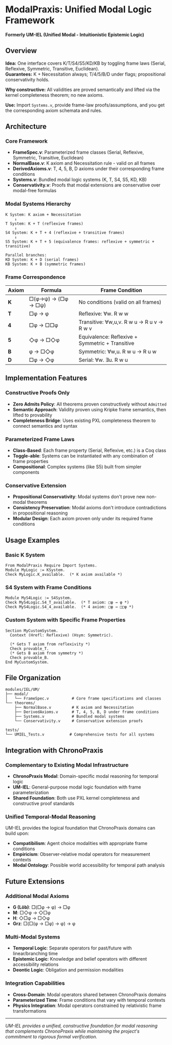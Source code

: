 # ModalPraxis: Unified Modal Logic Framework

**Formerly UM-IEL (Unified Modal - Intuitionistic Epistemic Logic)**

## Overview

**Idea:** One interface covers K/T/S4/S5/KD/KB by toggling frame laws (Serial, Reflexive, Symmetric, Transitive, Euclidean).  
**Guarantees:** K + Necessitation always; T/4/5/B/D under flags; propositional conservativity holds.

**Why constructive:** All validities are proved semantically and lifted via the kernel completeness theorem; no new axioms.

**Use:** Import `Systems.v`, provide frame-law proofs/assumptions, and you get the corresponding axiom schemata and rules.

## Architecture

### Core Framework
- **FrameSpec.v**: Parameterized frame classes (Serial, Reflexive, Symmetric, Transitive, Euclidean)
- **NormalBase.v**: K axiom and Necessitation rule - valid on all frames
- **DerivedAxioms.v**: T, 4, 5, B, D axioms under their corresponding frame conditions
- **Systems.v**: Bundled modal logic systems (K, T, S4, S5, KD, KB)
- **Conservativity.v**: Proofs that modal extensions are conservative over modal-free formulas

### Modal Systems Hierarchy

```
K System: K axiom + Necessitation
    ↓
T System: K + T (reflexive frames)
    ↓
S4 System: K + T + 4 (reflexive + transitive frames)
    ↓
S5 System: K + T + 5 (equivalence frames: reflexive + symmetric + transitive)

Parallel branches:
KD System: K + D (serial frames)
KB System: K + B (symmetric frames)
```

### Frame Correspondence

| Axiom | Formula | Frame Condition |
|-------|---------|----------------|
| **K** | □(φ→ψ) → (□φ → □ψ) | No conditions (valid on all frames) |
| **T** | □φ → φ | Reflexive: ∀w. R w w |
| **4** | □φ → □□φ | Transitive: ∀w,u,v. R w u → R u v → R w v |
| **5** | ◇φ → □◇φ | Equivalence: Reflexive + Symmetric + Transitive |
| **B** | φ → □◇φ | Symmetric: ∀w,u. R w u → R u w |
| **D** | □φ → ◇φ | Serial: ∀w. ∃u. R w u |

## Implementation Features

### Constructive Proofs Only
- **Zero Admits Policy**: All theorems proven constructively without `Admitted`
- **Semantic Approach**: Validity proven using Kripke frame semantics, then lifted to provability
- **Completeness Bridge**: Uses existing PXL completeness theorem to connect semantics and syntax

### Parameterized Frame Laws
- **Class-Based**: Each frame property (Serial, Reflexive, etc.) is a Coq class
- **Toggle-able**: Systems can be instantiated with any combination of frame properties
- **Compositional**: Complex systems (like S5) built from simpler components

### Conservative Extension
- **Propositional Conservativity**: Modal systems don't prove new non-modal theorems
- **Consistency Preservation**: Modal axioms don't introduce contradictions in propositional reasoning
- **Modular Design**: Each axiom proven only under its required frame conditions

## Usage Examples

### Basic K System
```coq
From ModalPraxis Require Import Systems.
Module MyLogic := KSystem.
Check MyLogic.K_available.  (* K axiom available *)
```

### S4 System with Frame Conditions
```coq
Module MyS4Logic := S4System.
Check MyS4Logic.S4_T_available.  (* T axiom: □φ → φ *)
Check MyS4Logic.S4_4_available.  (* 4 axiom: □φ → □□φ *)
```

### Custom System with Specific Frame Properties
```coq
Section MyCustomSystem.
  Context (Hrefl: Reflexive) (Hsym: Symmetric).
  
  (* Gets T axiom from reflexivity *)
  Check provable_T.
  (* Gets B axiom from symmetry *)  
  Check provable_B.
End MyCustomSystem.
```

## File Organization

```
modules/IEL/UM/
├── modal/
│   └── FrameSpec.v          # Core frame specifications and classes
└── theorems/
    ├── NormalBase.v         # K axiom and Necessitation
    ├── DerivedAxioms.v      # T, 4, 5, B, D under frame conditions
    ├── Systems.v            # Bundled modal systems
    └── Conservativity.v     # Conservative extension proofs

tests/
└── UMIEL_Tests.v           # Comprehensive tests for all systems
```

## Integration with ChronoPraxis

### Complementary to Existing Modal Infrastructure
- **ChronoPraxis Modal**: Domain-specific modal reasoning for temporal logic
- **UM-IEL**: General-purpose modal logic foundation with frame parameterization
- **Shared Foundation**: Both use PXL kernel completeness and constructive proof standards

### Unified Temporal-Modal Reasoning
UM-IEL provides the logical foundation that ChronoPraxis domains can build upon:
- **Compatibilism**: Agent choice modalities with appropriate frame conditions
- **Empiricism**: Observer-relative modal operators for measurement contexts
- **Modal Ontology**: Possible world accessibility for temporal path analysis

## Future Extensions

### Additional Modal Axioms
- **G (Löb)**: □(□φ → φ) → □φ
- **M**: □◇φ → ◇□φ  
- **H**: ◇□φ → □◇φ
- **Grz**: □(□(φ → □φ) → φ) → φ

### Multi-Modal Systems
- **Temporal Logic**: Separate operators for past/future with linear/branching time
- **Epistemic Logic**: Knowledge and belief operators with different accessibility relations
- **Deontic Logic**: Obligation and permission modalities

### Integration Capabilities
- **Cross-Domain**: Modal operators shared between ChronoPraxis domains
- **Parameterized Time**: Frame conditions that vary with temporal contexts
- **Physics Integration**: Modal operators constrained by relativistic frame transformations

---

*UM-IEL provides a unified, constructive foundation for modal reasoning that complements ChronoPraxis while maintaining the project's commitment to rigorous formal verification.*